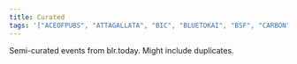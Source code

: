 ```yaml
---
title: Curated
tags: '["ACEOFPUBS", "ATTAGALLATA", "BIC", "BLUETOKAI", "BSF", "CARBON", "CHAMPACA", "COURTYARD", "CREATIVEMORNINGS", "GOETHE", "KOOTA", "MAP", "SISTERSINSWEAT", "SOFAR", "SUMUKHA", "TOGETHER", "TROVE", "UNDERLINE", "URBANAUT", "VENN", "WINDMILLS", "TPCC"]'
---
```

Semi-curated events from blr.today. Might include duplicates.
